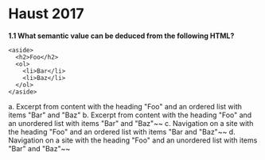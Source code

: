 # Haust 2017

**1.1 What semantic value can be deduced from the following HTML?**

```
<aside>
  <h2>Foo</h2>
  <ol>
    <li>Bar</li>
    <li>Baz</li>
  </ol>
</aside>
```
a. Excerpt from content with the heading "Foo" and an ordered list with items "Bar" and "Baz"
b. Excerpt from content with the heading "Foo" and an unordered list with items "Bar" and "Baz"~~
c. Navigation on a site with the heading "Foo" and an ordered list with items "Bar and "Baz"~~
d. Navigation on a site with the heading "Foo" and an unordered list with items "Bar" and "Baz"~~
